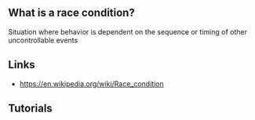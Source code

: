 ## What is a race condition?
Situation where behavior is dependent on the sequence or timing of other uncontrollable events

## Links
- https://en.wikipedia.org/wiki/Race_condition

## Tutorials

<!-- Embedded links -->
<!-- [1]: https://github.com/nchristie/general_notes/blob/master/XXX.md -->
